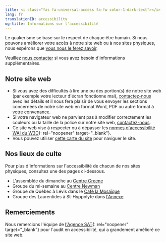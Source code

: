 ```yaml
---
title: <i class="fas fa-universal-access fa-fw color-1-dark-text"></i> Informations sur l'accessibilité
lang: fr
translationID: accessibility
og-title: Informations sur l'accessibilité
---
```

Le quakerisme se base sur le respect de chaque être humain. Si nous pouvons améliorer votre accès à notre site web ou à nos sites physiques, nous espérons que [vous nous le ferez savoir](/contact-fr).

Veuillez [nous contacter](/contact-fr) si vous avez besoin d'informations supplémentaires.

## Notre site web
* Si vous avez des difficultés à lire une ou des portion(s) de notre site web (par exemple votre lecteur d'écran fonctionne mal), [contactez-nous](/contact-fr) avec les détails et il nous fera plaisir de vous envoyer les sections concernées de notre site web en format Word, PDF ou autre format à votre convenance.
* Si votre navigateur web ne parvient pas à modifier correctement les couleurs ou la taille de la police sur notre site web, [contactez-nous](/contact-fr).
* Ce site web vise à respecter ou à dépasser les [normes d'accessibilité WAI du W3C](https://www.w3.org/WAI/standards-guidelines/fr){: rel="noopener" target="_blank"}.
* Vous pouvez utiliser [cette carte du site](/sitemap-fr) pour naviguer le site.

## Nos lieux de culte
Pour plus d'informations sur l'accessibilité de chacun de nos sites physiques, consultez une des pages ci-dessous.
* L’assemblée du dimanche au [Centre Greene](/coordonnées#accessibilité)
* Groupe du mi-semaine au [Centre Newman](/mi-semaine#accessibilité)
* Groupe de Québec à Lévis dans le [Café la Mosaïque](/québec#accessibilité)
* Groupe des Laurentides à St-Hyppolyte dans [l'Annexe](/laurentides#accessibilité)

## Remerciements
Nous remercions l'équipe de [l'Agence SAT](https://agencesat.com/){: rel="noopener" target="_blank"} pour l'audit en accessibilité, qui a grandement amélioré ce site web.
